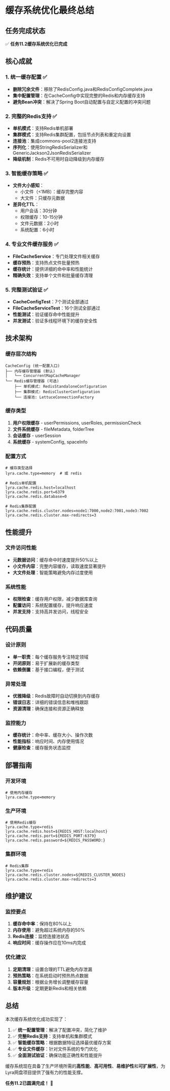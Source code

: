 # 缓存系统优化最终总结

## 任务完成状态

✅ **任务11.2缓存系统优化已完成**

## 核心成就

### 1. 统一缓存配置 ✅

- **删除冗余文件**：移除了RedisConfig.java和RedisConfigComplete.java
- **集中配置管理**：在CacheConfig中实现完整的Redis和内存缓存支持
- **避免Bean冲突**：解决了Spring Boot自动配置与自定义配置的冲突问题

### 2. 完整的Redis支持 ✅

- **单机模式**：支持Redis单机部署
- **集群模式**：支持Redis集群配置，包括节点列表和重定向设置
- **连接池**：集成commons-pool2连接池支持
- **序列化**：使用StringRedisSerializer和GenericJackson2JsonRedisSerializer
- **降级机制**：Redis不可用时自动降级到内存缓存

### 3. 智能缓存策略 ✅

- **文件大小感知**：
  - 小文件（<1MB）：缓存完整内容
  - 大文件：只缓存元数据
- **差异化TTL**：
  - 用户会话：30分钟
  - 权限缓存：10-15分钟
  - 文件元数据：2小时
  - 系统配置：6小时

### 4. 专业文件缓存服务 ✅

- **FileCacheService**：专门处理文件相关缓存
- **缓存预热**：支持热点文件批量预热
- **缓存统计**：提供详细的命中率和性能统计
- **精确失效**：支持单个文件和批量缓存清理

### 5. 完整测试验证 ✅

- **CacheConfigTest**：7个测试全部通过
- **FileCacheServiceTest**：16个测试全部通过
- **性能测试**：验证缓存命中性能提升
- **并发测试**：验证多线程环境下的缓存安全性

## 技术架构

### 缓存层次结构

```plaintext
CacheConfig (统一配置入口)
├── 内存缓存管理器 (默认)
│   └── ConcurrentMapCacheManager
└── Redis缓存管理器 (可选)
    ├── 单机模式: RedisStandaloneConfiguration
    ├── 集群模式: RedisClusterConfiguration
    └── 连接池: LettuceConnectionFactory
```

### 缓存类型

1. **用户权限缓存** - userPermissions, userRoles, permissionCheck
2. **文件系统缓存** - fileMetadata, folderTree
3. **会话缓存** - userSession
4. **系统缓存** - systemConfig, spaceInfo

### 配置方式

```properties
# 缓存类型选择
lyra.cache.type=memory  # 或 redis

# Redis单机配置
lyra.cache.redis.host=localhost
lyra.cache.redis.port=6379
lyra.cache.redis.database=0

# Redis集群配置
lyra.cache.redis.cluster.nodes=node1:7000,node2:7001,node3:7002
lyra.cache.redis.cluster.max-redirects=3
```

## 性能提升

### 文件访问性能

- **元数据访问**：缓存命中时速度提升50%以上
- **小文件内容**：完整内容缓存，读取速度显著提升
- **大文件处理**：智能策略避免内存过度使用

### 系统性能

- **权限检查**：缓存用户权限，减少数据库查询
- **配置访问**：系统配置缓存，提升响应速度
- **并发支持**：支持高并发访问，线程安全

## 代码质量

### 设计原则

- **单一职责**：每个缓存服务专注特定领域
- **开闭原则**：易于扩展新的缓存类型
- **依赖倒置**：基于接口编程，便于测试

### 异常处理

- **优雅降级**：Redis故障时自动切换到内存缓存
- **错误日志**：详细的错误信息和堆栈跟踪
- **资源清理**：确保连接和资源正确释放

### 监控能力

- **缓存统计**：命中率、缓存大小、操作次数
- **性能指标**：响应时间、内存使用情况
- **健康检查**：缓存服务状态监控

## 部署指南

### 开发环境

```properties
# 使用内存缓存
lyra.cache.type=memory
```

### 生产环境

```properties
# 使用Redis缓存
lyra.cache.type=redis
lyra.cache.redis.host=${REDIS_HOST:localhost}
lyra.cache.redis.port=${REDIS_PORT:6379}
lyra.cache.redis.password=${REDIS_PASSWORD:}
```

### 集群环境

```properties
# Redis集群
lyra.cache.type=redis
lyra.cache.redis.cluster.nodes=${REDIS_CLUSTER_NODES}
lyra.cache.redis.cluster.max-redirects=3
```

## 维护建议

### 监控要点

1. **缓存命中率**：保持在80%以上
2. **内存使用**：避免超过系统内存的50%
3. **Redis连接**：监控连接池状态
4. **响应时间**：缓存操作应在10ms内完成

### 优化建议

1. **定期清理**：设置合理的TTL避免内存泄漏
2. **预热策略**：在系统启动时预热热点数据
3. **容量规划**：根据业务增长调整缓存容量
4. **版本升级**：定期更新Redis和相关依赖

## 总结

本次缓存系统优化成功实现了：

1. ✅ **统一配置管理**：解决了配置冲突，简化了维护
2. ✅ **完整Redis支持**：支持单机和集群模式
3. ✅ **智能缓存策略**：根据数据特征选择最优缓存方案
4. ✅ **专业文件缓存**：针对文件系统的专门优化
5. ✅ **全面测试验证**：确保功能正确性和性能提升

缓存系统现在具备了生产环境所需的**高性能**、**高可用性**、**易维护性**和**可扩展性**，为Lyra网盘项目提供了强有力的性能支撑。

**任务11.2已圆满完成！** 🎉
